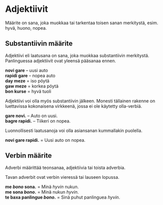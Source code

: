 # Adjektiivit

Määrite on sana, joka muokkaa tai tarkentaa toisen sanan merkitystä, esim. hyvä, huono, nopea.

## Substantiivin määrite

Adjektiivi eli laatusana on sana, joka muokkaa substantiivin merkitystä. Panlinguessa adjektiivit ovat yleensä pääsanaa ennen.

**novi gare**
– uusi auto  
**rapidi gare**
– nopea auto  
**day meze**
= iso pöytä  
**gaw meze**
= korkea pöytä  
**bon kurse**
= hyvä tuoli

Adjektiivi voi olla myös substantiivin jälkeen.
Monesti tällainen rakenne on luettavissa kokonaisena virkkeenä, jossa ei ole käytetty olla-verbiä.

**gare novi.**
– Auto on uusi.  
**bagre rapidi.**
– Tiikeri on nopea.

Luonnollisesti laatusanoja voi olla asiansanan kummallakin puolella.

**novi gare rapidi.**
= Uusi auto on nopea.

## Verbin määrite

Adverbi määrittää teonsanaa, adjektiivia tai toista adverbia.

Tavan adverbit ovat verbin vieressä tai lauseen lopussa.

**me _bono_ sona.**
= Minä _hyvin_ nukun.  
**me sona _bono_.**
= Minä nukun _hyvin_.  
**te baxa panlingue _bono_.**
= Sinä puhut panlinguea _hyvin_.

